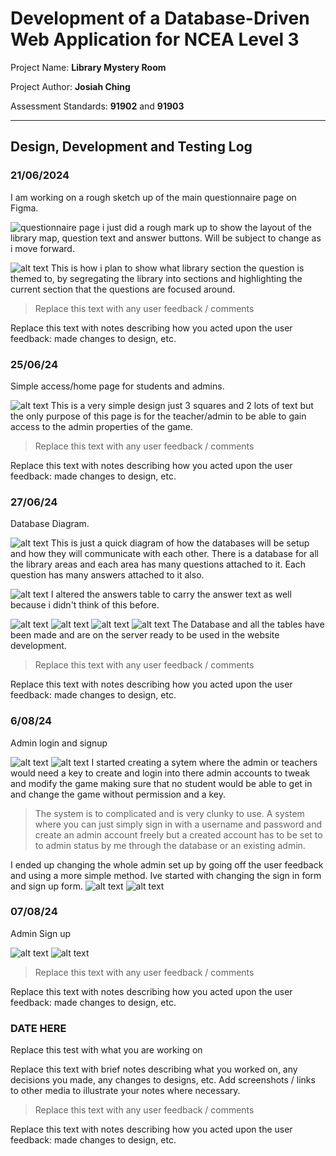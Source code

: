 # Development of a Database-Driven Web Application for NCEA Level 3

Project Name: **Library Mystery Room**

Project Author: **Josiah Ching**

Assessment Standards: **91902** and **91903**


-------------------------------------------------

## Design, Development and Testing Log

### 21/06/2024

I am working on a rough sketch up of the main questionnaire page on Figma.

![questionnaire page](images/questionaire-page-snip.png)
i just did a rough mark up to show the layout of the library map, question text and answer buttons. Will be subject to change as i move forward.

![alt text](images/library-map-markup.png)
This is how i plan to show what library section the question is themed to, by segregating the library into sections and highlighting the current section that the questions are focused around.

> Replace this text with any user feedback / comments

Replace this text with notes describing how you acted upon the user feedback: made changes to design, etc.

### 25/06/24

Simple access/home page for students and admins.

![alt text](images/access-page-snip.png)
This is a very simple design just 3 squares and 2 lots of text but the only purpose of this page is for the teacher/admin to be able to gain access to the admin properties of the game.

> Replace this text with any user feedback / comments

Replace this text with notes describing how you acted upon the user feedback: made changes to design, etc.

### 27/06/24

Database Diagram.

![alt text](images/drawSQL-diagram.png)
This is just a quick diagram of how the databases will be setup and how they will communicate with each other. There is a database for all the library areas and each area has many questions attached to it. Each question has many answers attached to it also.

![alt text](images/drawSQL-diagram_2.png)
I altered the answers table to carry the answer text as well because i didn't think of this before.

![alt text](<images/DB admin table.png>)
![alt text](<images/DB answers table.png>)
![alt text](<images/DB library areas table.png>)
![alt text](<images/DB questions table.png>)
The Database and all the tables have been made and are on the server ready to be used in the website development.

> Replace this text with any user feedback / comments

Replace this text with notes describing how you acted upon the user feedback: made changes to design, etc.

### 6/08/24

Admin login and signup

![alt text](<images/library home page.png>)
![alt text](<images/admin login (creation key).png>)
I started creating a sytem where the admin or teachers would need a key to create and login into there admin accounts to tweak and modify the game making sure that no student would be able to get in and change the game without permission and a key.

> The system is to complicated and is very clunky to use. A system where you can just simply sign in with a username and password and create an admin account freely but a created account has to be set to to admin status by me through the database or an existing admin.

I ended up changing the whole admin set up by going off the user feedback and using a more simple method. Ive started with changing the sign in form and sign up form.
![alt text](<images/admin login(sign in).png>)
![alt text](<images/admin signup.png>)

### 07/08/24

Admin Sign up

![alt text](<images/Screenshot 2024-08-07 101710.png>)
![alt text](<images/Screenshot 2024-08-07 101720.png>)


> Replace this text with any user feedback / comments

Replace this text with notes describing how you acted upon the user feedback: made changes to design, etc.

### DATE HERE

Replace this test with what you are working on

Replace this text with brief notes describing what you worked on, any decisions you made, any changes to designs, etc. Add screenshots / links to other media to illustrate your notes where necessary.

> Replace this text with any user feedback / comments

Replace this text with notes describing how you acted upon the user feedback: made changes to design, etc.

